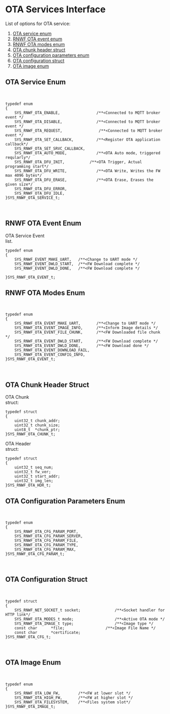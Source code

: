 # OTA Services Interface

List of options for OTA service:

1.  [OTA service enum](#SECTION_FXR_2V5_TYB)
2.  [RNWF OTA event enum](#SECTION_ENW_GV5_TYB)
3.  [RNWF OTA modes enum](#SECTION_S5J_KV5_TYB)
4.  [OTA chunk header struct](#SECTION_USZ_NV5_TYB)
5.  [OTA configuration parameters enum](#SECTION_OVS_5V5_TYB)
6.  [OTA configuration struct](#SECTION_QMS_1W5_TYB)
7.  [OTA image enum](#SECTION_VWG_GW5_TYB)

## OTA Service Enum

<br />

``` {#CODEBLOCK_KYR_FV5_TYB .language-c}
typedef enum
{  
    SYS_RNWF_OTA_ENABLE,                /**<Connected to MQTT broker event */
    SYS_RNWF_OTA_DISABLE,               /**<Connected to MQTT broker event */
    SYS_RNWF_OTA_REQUEST,                /**<Connected to MQTT broker event */
    SYS_RNWF_OTA_SET_CALLBACK,          /**<Register OTA application callback*/
    SYS_RNWF_OTA_SET_SRVC_CALLBACK,
    SYS_RNWF_OTA_AUTO_MODE,             /**<OTA Auto mode, triggered reqularly*/
    SYS_RNWF_OTA_DFU_INIT,           /**<OTA Trigger, Actual programming start*/
    SYS_RNWF_OTA_DFU_WRITE,             /**<OTA Write, Writes the FW max 4096 bytes*/
    SYS_RNWF_OTA_DFU_ERASE,             /**<OTA Erase, Erases the given size*/
    SYS_RNWF_OTA_DFU_ERROR,
    SYS_RNWF_OTA_DFU_IDLE,
}SYS_RNWF_OTA_SERVICE_t;
```

<br />

## RNWF OTA Event Enum

OTA Service Event<br /> list.

``` {#CODEBLOCK_H35_3V5_TYB .language-c}
typedef enum
{
    SYS_RNWF_EVENT_MAKE_UART,   /**<Change to UART mode */
    SYS_RNWF_EVENT_DWLD_START,  /**<FW Download complete */
    SYS_RNWF_EVENT_DWLD_DONE,   /**<FW Download complete */
     
}SYS_RNWF_OTA_EVENT_t;
```

## RNWF OTA Modes Enum

<br />

``` {#CODEBLOCK_SNN_MV5_TYB .language-c}
typedef enum
{
    SYS_RNWF_OTA_EVENT_MAKE_UART,       /**<Change to UART mode */
    SYS_RNWF_OTA_EVENT_IMAGE_INFO,      /**<Inform Image details */
    SYS_RNWF_OTA_EVENT_FILE_CHUNK,      /**<FW Downloaded file chunk */
    SYS_RNWF_OTA_EVENT_DWLD_START,      /**<FW Download complete */
    SYS_RNWF_OTA_EVENT_DWLD_DONE,       /**<FW Download done */
    SYS_RNWF_OTA_EVENT_DOWNLOAD_FAIL,
    SYS_RNWF_OTA_EVENT_CONFIG_INFO,
}SYS_RNWF_OTA_EVENT_t;
```

<br />

## OTA Chunk Header Struct

OTA Chunk<br /> struct:

``` {#CODEBLOCK_GS5_PV5_TYB .language-c}
typedef struct
{
    uint32_t chunk_addr; 
    uint32_t chunk_size;    
    uint8_t  *chunk_ptr;    
}SYS_RNWF_OTA_CHUNK_t;

```

OTA Header<br /> struct:

``` {#CODEBLOCK_T3V_RV5_TYB .language-c}
typedef struct
{
    uint32_t seq_num;
    uint32_t fw_ver;
    uint32_t start_addr; 
    uint32_t img_len;  
}SYS_RNWF_OTA_HDR_t;
```

## OTA Configuration Parameters Enum

<br />

``` {#CODEBLOCK_O4Z_WV5_TYB .language-c}
typedef enum
{
    SYS_RNWF_OTA_CFG_PARAM_PORT,
    SYS_RNWF_OTA_CFG_PARAM_SERVER,
    SYS_RNWF_OTA_CFG_PARAM_FILE,
    SYS_RNWF_OTA_CFG_PARAM_TYPE,
    SYS_RNWF_OTA_CFG_PARAM_MAX,
}SYS_RNWF_OTA_CFG_PARAM_t;
```

<br />

## OTA Configuration Struct

<br />

``` {#CODEBLOCK_RJW_BW5_TYB .language-c}
typedef struct
{
    SYS_RNWF_NET_SOCKET_t socket;               /**<Socket handler for HTTP link*/
    SYS_RNWF_OTA_MODES_t mode;                  /**<Active OTA mode */
    SYS_RNWF_OTA_IMAGE_t type;                  /**<Image type */
    const char      *file;                  /**<Image File Name */
    const char      *certificate;
}SYS_RNWF_OTA_CFG_t;
```

<br />

## OTA Image Enum

<br />

``` {#CODEBLOCK_MZP_HW5_TYB .language-c}
typedef enum
{
    SYS_RNWF_OTA_LOW_FW,        /**<FW at lower slot */
    SYS_RNWF_OTA_HIGH_FW,       /**<FW at higher slot */
    SYS_RNWF_OTA_FILESYSTEM,    /**<Files system slot*/
}SYS_RNWF_OTA_IMAGE_t;
```



